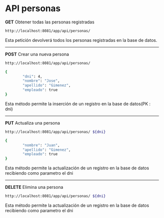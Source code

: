 # API personas



**GET** Obtener todas las personas registradas

```sh
http://localhost:8081/app/api/personas/
```
Esta petición devolverá todos los personas registradas en la base de datos.

------------
**POST** Crear una nueva persona
```sh
http://localhost:8081/app/api/personas/

{
        "dni": 4,
        "nombre": "Jose",
        "apellido": "Gimenez",
        "empleado": true
}
```

Esta método permite la inserción de un registro en la base de datos(PK : dni)

------------
**PUT** Actualiza una persona
```sh
http://localhost:8081/app/api/personas/ ${dni}

{
        "nombre": "Juan",
        "apellido": "Gimenez",
        "empleado": true
}
```
Esta método permite la actualización de un registro en la base de datos recibiendo como parametro el dni

------------
**DELETE** Elimina una persona
```sh
http://localhost:8081/app/api/personas/ ${dni}
```
Esta método permite la actualización de un registro en la base de datos recibiendo como parametro el dni


